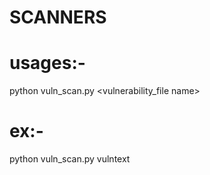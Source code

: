 # SCANNERS
usages:-
===========================
python vuln_scan.py <vulnerability_file name>

ex:-
=======================
python vuln_scan.py vulntext
